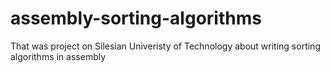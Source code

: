 # assembly-sorting-algorithms
That was project on Silesian Univeristy of Technology about writing sorting algorithms in assembly 
